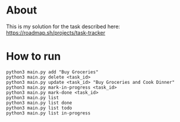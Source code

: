 # About
This is my solution for the task described here: https://roadmap.sh/projects/task-tracker

# How to run
```
python3 main.py add "Buy Groceries"
python3 main.py delete <task_id>
python3 main.py update <task_id> "Buy Groceries and Cook Dinner"
python3 main.py mark-in-progress <task_id>
python3 main.py mark-done <task_id>
python3 main.py list
python3 main.py list done
python3 main.py list todo
python3 main.py list in-progress
```
